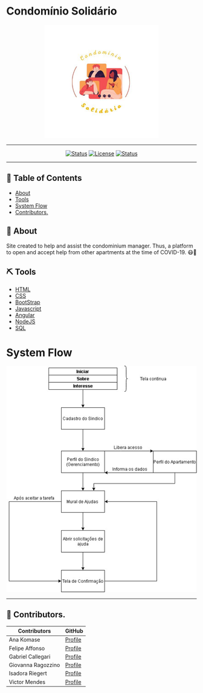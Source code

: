 # Condomínio Solidário

<div align="center">

<img width=300px height=300px src="docs/img/logo.jpeg">

---

</div>

<div align="center">

[![Status](https://img.shields.io/badge/version-0.00-orange)]()
[![License](https://img.shields.io/badge/license-MIT-blue.svg)](/LICENSE)
[![Status](https://img.shields.io/badge/status-active-success.svg)]()

</div>

---

## 📝 Table of Contents

- [About](#about)
- [Tools](#built_using)
- [System Flow](#systemflow)
- [Contributors.](#contri)


## 🧐 About <a name = "about"></a>

Site created to help and assist the condominium manager. Thus, a platform to open and accept help from other apartments at the time of COVID-19. 😷🤮

## ⛏️ Tools <a name = "built_using"></a>

- [HTML](https://html5up.net/) 
- [CSS](https://pt.wikipedia.org/wiki/Cascading_Style_Sheets) 
- [BootStrap](https://getbootstrap.com/) 
- [Javascript](https://www.javascript.com/)
- [Angular](https://angular.io/)
- [NodeJS](https://nodejs.org/en/)
- [SQL](https://www.mysql.com/)

# System Flow <a name= "systemflow"></a>

<img src="docs/img/systemflow.jpg">

---


## 👥 Contributors. <a name= "contri"></a>
| Contributors | GitHub |
| ------ | ------ |
| Ana Komase | [Profile](https://github.com/anakomase) |
| Felipe Affonso | [Profile](https://github.com/fe0093)|
| Gabriel Callegari | [Profile](https://github.com/Callegaz)|
| Giovanna Ragozzino | [Profile](https://github.com/giovanaragozzino) |
| Isadora Riegert | [Profile](https://github.com/isadorariegert) |
| Victor Mendes | [Profile](https://github.com/Viictorreiss) |
